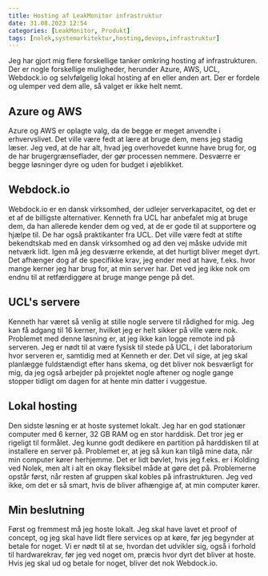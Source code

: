 ```yaml
---
title: Hosting af LeakMonitor infrastruktur
date: 31.08.2023 12:54
categories: [LeakMonitor, Produkt]
tags: [nolek,systemarkitektur,hosting,devops,infrastruktur]
---
```

Jeg har gjort mig flere forskellige tanker omkring hosting af infrastrukturen. Der er nogle forskellige muligheder, herunder Azure, AWS, UCL, Webdock.io og selvfølgelig lokal hosting af en eller anden art. Der er fordele og ulemper ved dem alle, så valget er ikke helt nemt.

## Azure og AWS

Azure og AWS er oplagte valg, da de begge er meget anvendte i erhvervslivet. Det ville være fedt at lære at bruge dem, mens jeg stadig læser. Jeg ved, at de har alt, hvad jeg overhovedet kunne have brug for, og de har brugergrænseflader, der gør processen nemmere. Desværre er begge løsninger dyre og uden for budget i øjeblikket.

## Webdock.io

Webdock.io er en dansk virksomhed, der udlejer serverkapacitet, og det er et af de billigste alternativer. Kenneth fra UCL har anbefalet mig at bruge dem, da han allerede kender dem og ved, at de er gode til at supportere og hjælpe til. De har også praktikanter fra UCL. Det ville være fedt at stifte bekendtskab med en dansk virksomhed og ad den vej måske udvide mit netværk lidt. Igen må jeg desværre erkende, at det hurtigt bliver meget dyrt. Det afhænger dog af de specifikke krav, jeg ender med at have, f.eks. hvor mange kerner jeg har brug for, at min server har. Det ved jeg ikke nok om endnu til at retfærdiggøre at bruge mange penge på det.

## UCL's servere

Kenneth har været så venlig at stille nogle servere til rådighed for mig. Jeg kan få adgang til 16 kerner, hvilket jeg er helt sikker på ville være nok. Problemet med denne løsning er, at jeg ikke kan logge remote ind på serveren. Jeg er nødt til at være fysisk til stede på UCL, i det laboratorium hvor serveren er, samtidig med at Kenneth er der. Det vil sige, at jeg skal planlægge fuldstændigt efter hans skema, og det bliver nok besværligt for mig, da jeg også arbejder på projektet nogle aftener og nogle gange stopper tidligt om dagen for at hente min datter i vuggestue.

## Lokal hosting

Den sidste løsning er at hoste systemet lokalt. Jeg har en god stationær computer med 6 kerner, 32 GB RAM og en stor harddisk. Det tror jeg er rigeligt til formålet. Jeg kunne godt dedikere en partition på harddisken til at installere en server på. Problemet er, at jeg så kun kan tilgå mine data, når min computer kører herhjemme. Det er lidt bøvlet, hvis jeg f.eks. er i Kolding ved Nolek, men alt i alt en okay fleksibel måde at gøre det på. Problemerne opstår først, når resten af gruppen skal kobles på infrastrukturen. Jeg ved ikke, om det er så smart, hvis de bliver afhængige af, at min computer kører.

## Min beslutning

Først og fremmest må jeg hoste lokalt. Jeg skal have lavet et proof of concept, og jeg skal have lidt flere services op at køre, før jeg begynder at betale for noget. Vi er nødt til at se, hvordan det udvikler sig, også i forhold til hardwarekrav, før jeg ved noget om, præcis hvor dyrt det bliver at hoste. Hvis jeg skal ud og betale for noget, bliver det nok Webdock.io.
